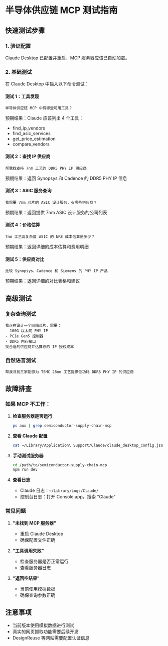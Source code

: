# 半导体供应链 MCP 测试指南

## 快速测试步骤

### 1. 验证配置
Claude Desktop 已配置并重启，MCP 服务器应该已自动加载。

### 2. 基础测试
在 Claude Desktop 中输入以下命令测试：

#### 测试 1：工具发现
```
半导体供应链 MCP 中有哪些可用工具？
```

预期结果：Claude 应该列出 4 个工具：
- find_ip_vendors
- find_asic_services  
- get_price_estimation
- compare_vendors

#### 测试 2：查找 IP 供应商
```
帮我找支持 7nm 工艺的 DDR5 PHY IP 供应商
```

预期结果：返回 Synopsys 和 Cadence 的 DDR5 PHY IP 信息

#### 测试 3：ASIC 服务查询
```
我需要 7nm 芯片的 ASIC 设计服务，有哪些供应商？
```

预期结果：返回提供 7nm ASIC 设计服务的公司列表

#### 测试 4：价格估算
```
7nm 工艺高复杂度 ASIC 的 NRE 成本估算是多少？
```

预期结果：返回详细的成本估算和费用明细

#### 测试 5：供应商对比
```
比较 Synopsys、Cadence 和 Siemens 的 PHY IP 产品
```

预期结果：返回详细的对比表格和建议

## 高级测试

### 复杂查询测试
```
我正在设计一个网络芯片，需要：
- 100G 以太网 PHY IP
- PCIe Gen5 控制器
- DDR5 内存接口
找合适的供应商并估算总的 IP 授权成本
```

### 自然语言测试
```
帮我寻找三家能够为 TSMC 28nm 工艺提供低功耗 DDR5 PHY IP 的供应商
```

## 故障排查

### 如果 MCP 不工作：

1. **检查服务器是否运行**
   ```bash
   ps aux | grep semiconductor-supply-chain-mcp
   ```

2. **查看 Claude 配置**
   ```bash
   cat ~/Library/Application\ Support/Claude/claude_desktop_config.json | jq .
   ```

3. **手动测试服务器**
   ```bash
   cd /path/to/semiconductor-supply-chain-mcp
   npm run dev
   ```

4. **查看日志**
   - Claude 日志：`~/Library/Logs/Claude/`
   - 控制台日志：打开 Console.app，搜索 "Claude"

### 常见问题

1. **"未找到 MCP 服务器"**
   - 重启 Claude Desktop
   - 确保配置文件正确

2. **"工具调用失败"**
   - 检查服务器是否正常运行
   - 查看服务器日志

3. **"返回空结果"**
   - 当前使用模拟数据
   - 确保查询参数正确

## 注意事项

- 当前版本使用模拟数据进行测试
- 真实的网页抓取功能需要后续开发
- DesignReuse 等网站需要配置认证信息